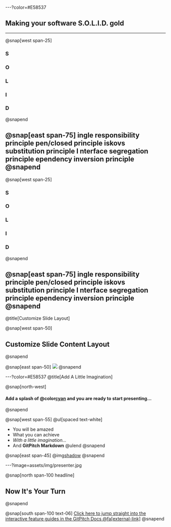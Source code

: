 ---?color=#E58537
## Making your software S.O.L.I.D. gold

---

@snap[west span-25]
### S
### O
### L
### I
### D
@snapend

@snap[east span-75]
ingle responsibility principle
pen/closed principle
iskovs substitution principle
I nterface segregation principle
ependency inversion principle
@snapend
---

@snap[west span-25]
### **S**
### **O**
### L
### **I**
### D
@snapend

@snap[east span-75]
ingle responsibility principle
pen/closed principle
iskovs substitution principle
I nterface segregation principle
ependency inversion principle
@snapend
---

@title[Customize Slide Layout]

@snap[west span-50]
## Customize Slide Content Layout
@snapend

@snap[east span-50]
![](assets/img/presentation.png)
@snapend

---?color=#E58537
@title[Add A Little Imagination]

@snap[north-west]
#### Add a splash of @color[cyan](**color**) and you are ready to start presenting...
@snapend

@snap[west span-55]
@ul[spaced text-white]
- You will be amazed
- What you can achieve
- *With a little imagination...*
- And **GitPitch Markdown**
@ulend
@snapend

@snap[east span-45]
@img[shadow](assets/img/conference.png)
@snapend

---?image=assets/img/presenter.jpg

@snap[north span-100 headline]
## Now It's Your Turn
@snapend

@snap[south span-100 text-06]
[Click here to jump straight into the interactive feature guides in the GitPitch Docs @fa[external-link]](https://gitpitch.com/docs/getting-started/tutorial/)
@snapend
